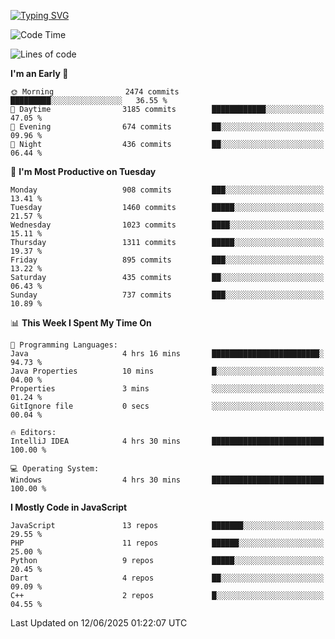 [![Typing SVG](https://readme-typing-svg.demolab.com?font=Fira+Code&pause=1000&color=F7F7F7&random=false&width=435&lines=Hi+%F0%9F%91%8B%2C+I'm+Rafiu+Sidqi;Junior+Backend+Developer)](https://git.io/typing-svg)
<!--START_SECTION:waka-->
![Code Time](http://img.shields.io/badge/Code%20Time-780%20hrs%2036%20mins-blue)

![Lines of code](https://img.shields.io/badge/From%20Hello%20World%20I%27ve%20Written-2.5%20million%20lines%20of%20code-blue)

**I'm an Early 🐤** 

```text
🌞 Morning                2474 commits        █████████░░░░░░░░░░░░░░░░   36.55 % 
🌆 Daytime                3185 commits        ████████████░░░░░░░░░░░░░   47.05 % 
🌃 Evening                674 commits         ██░░░░░░░░░░░░░░░░░░░░░░░   09.96 % 
🌙 Night                  436 commits         ██░░░░░░░░░░░░░░░░░░░░░░░   06.44 % 
```
📅 **I'm Most Productive on Tuesday** 

```text
Monday                   908 commits         ███░░░░░░░░░░░░░░░░░░░░░░   13.41 % 
Tuesday                  1460 commits        █████░░░░░░░░░░░░░░░░░░░░   21.57 % 
Wednesday                1023 commits        ████░░░░░░░░░░░░░░░░░░░░░   15.11 % 
Thursday                 1311 commits        █████░░░░░░░░░░░░░░░░░░░░   19.37 % 
Friday                   895 commits         ███░░░░░░░░░░░░░░░░░░░░░░   13.22 % 
Saturday                 435 commits         ██░░░░░░░░░░░░░░░░░░░░░░░   06.43 % 
Sunday                   737 commits         ███░░░░░░░░░░░░░░░░░░░░░░   10.89 % 
```


📊 **This Week I Spent My Time On** 

```text
💬 Programming Languages: 
Java                     4 hrs 16 mins       ████████████████████████░   94.73 % 
Java Properties          10 mins             █░░░░░░░░░░░░░░░░░░░░░░░░   04.00 % 
Properties               3 mins              ░░░░░░░░░░░░░░░░░░░░░░░░░   01.24 % 
GitIgnore file           0 secs              ░░░░░░░░░░░░░░░░░░░░░░░░░   00.04 % 

🔥 Editors: 
IntelliJ IDEA            4 hrs 30 mins       █████████████████████████   100.00 % 

💻 Operating System: 
Windows                  4 hrs 30 mins       █████████████████████████   100.00 % 
```

**I Mostly Code in JavaScript** 

```text
JavaScript               13 repos            ███████░░░░░░░░░░░░░░░░░░   29.55 % 
PHP                      11 repos            ██████░░░░░░░░░░░░░░░░░░░   25.00 % 
Python                   9 repos             █████░░░░░░░░░░░░░░░░░░░░   20.45 % 
Dart                     4 repos             ██░░░░░░░░░░░░░░░░░░░░░░░   09.09 % 
C++                      2 repos             █░░░░░░░░░░░░░░░░░░░░░░░░   04.55 % 
```




 Last Updated on 12/06/2025 01:22:07 UTC
<!--END_SECTION:waka-->
